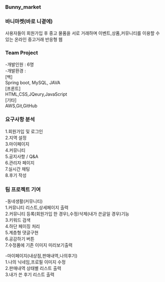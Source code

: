### Bunny_market

### 바니마켓(바로 니곁에)<br>
사용자들이 회원가입 후 중고 물품을 서로 거래하며 이벤트,상품,커뮤니티를 이용할 수 있는 온라인 중고거래 반응형 웹

### Team Project <br>
-개발인원 : 6명<br>
-개발환경 : <br>
	[백]<br>
	Spring boot, MySQL, JAVA<br>
	[프론트]<br>
	HTML,CSS,JQeury,JavaScript<br>
	[기타]<br>
	AWS,Git,GitHub

### 요구사항 분석<br>
1.회원가입 및 로그인<br>
2.지역 설정<br>
3.마이페이지<br>
4.커뮤니티<br>
5.공지사항 / Q&A<br>
6.관리자 페이지<br>
7.실시간 채팅<br>
8.후기 작성

### 팀 프로젝트 기여<br>
-동네생활(커뮤니티)<br>
1.커뮤니티 리스트,상세페이지 출력<br>
2.커뮤니티 등록(회원가입 한 경우),수정/삭제(내가 쓴글일 경우)기능<br>
3.키워드 검색<br>
4.하단 페이징 처리<br>
5.계층형 댓글구현<br>
6.공감하기 버튼<br>
7.수정폼에 기존 이미지 미리보기출력

-마이페이지(내상점,판매내역,나의후기)<br>
1.나의 닉네임,프로필 이미지 수정<br>
2.판매내역 상태별 리스트 출력<br>
3.내가 쓴 후기 리스트 출력
